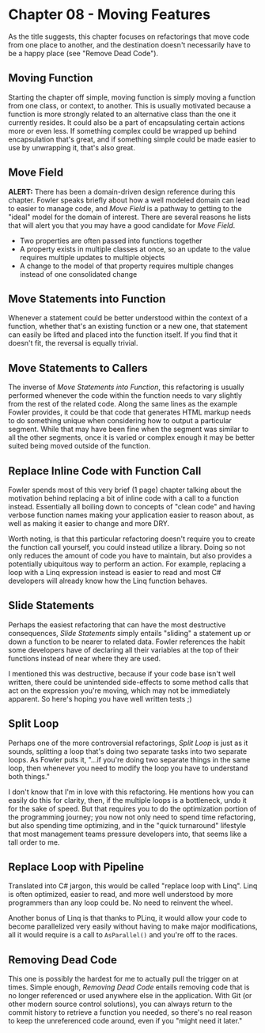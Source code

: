 # Chapter 08 - Moving Features

As the title suggests, this chapter focuses on refactorings that move code from one place to another, and the destination doesn't necessarily have to be a happy place (see "Remove Dead Code").

## Moving Function

Starting the chapter off simple, moving function is simply moving a function from one class, or context, to another. This is usually motivated because a function is more strongly related to an alternative class than the one it currently resides. It could also be a part of encapsulating certain actions more or even less. If something complex could be wrapped up behind encapsulation that's great, and if something simple could be made easier to use by unwrapping it, that's also great.

## Move Field

**ALERT:** There has been a domain-driven design reference during this chapter. Fowler speaks briefly about how a well modeled domain can lead to easier to manage code, and _Move Field_ is a pathway to getting to the "ideal" model for the domain of interest. There are several reasons he lists that will alert you that you may have a good candidate for _Move Field_.

- Two properties are often passed into functions together
- A property exists in multiple classes at once, so an update to the value requires multiple updates to multiple objects
- A change to the model of that property requires multiple changes instead of one consolidated change

## Move Statements into Function

Whenever a statement could be better understood within the context of a function, whether that's an existing function or a new one, that statement can easily be lifted and placed into the function itself. If you find that it doesn't fit, the reversal is equally trivial.

## Move Statements to Callers

The inverse of _Move Statements into Function_, this refactoring is usually performed whenever the code within the function needs to vary slightly from the rest of the related code. Along the same lines as the example Fowler provides, it could be that code that generates HTML markup needs to do something unique when considering how to output a particular segment. While that may have been fine when the segment was similar to all the other segments, once it is varied or complex enough it may be better suited being moved outside of the function.

## Replace Inline Code with Function Call

Fowler spends most of this very brief (1 page) chapter talking about the motivation behind replacing a bit of inline code with a call to a function instead. Essentially all boiling down to concepts of "clean code" and having verbose function names making your application easier to reason about, as well as making it easier to change and more DRY.

Worth noting, is that this particular refactoring doesn't require you to create the function call yourself, you could instead utilize a library. Doing so not only reduces the amount of code you have to maintain, but also provides a potentially ubiquitous way to perform an action. For example, replacing a loop with a Linq expression instead is easier to read and most C# developers will already know how the Linq function behaves.

## Slide Statements

Perhaps the easiest refactoring that can have the most destructive consequences, _Slide Statements_ simply entails "sliding" a statement up or down a function to be nearer to related data. Fowler references the habit some developers have of declaring all their variables at the top of their functions instead of near where they are used.

I mentioned this was destructive, because if your code base isn't well written, there could be unintended side-effects to some method calls that act on the expression you're moving, which may not be immediately apparent. So here's hoping you have well written tests ;)

## Split Loop

Perhaps one of the more controversial refactorings, _Split Loop_ is just as it sounds, splitting a loop that's doing two separate tasks into two separate loops. As Fowler puts it, "...if you're doing two separate things in the same loop, then whenever you need to modify the loop you have to understand both things."

I don't know that I'm in love with this refactoring. He mentions how you can easily do this for clarity, then, if the multiple loops is a bottleneck, undo it for the sake of speed. But that requires you to do the optimization portion of the programming journey; you now not only need to spend time refactoring, but also spending time optimizing, and in the "quick turnaround" lifestyle that most management teams pressure developers into, that seems like a tall order to me.

## Replace Loop with Pipeline

Translated into C# jargon, this would be called "replace loop with Linq". Linq is often optimized, easier to read, and more well understood by more programmers than any loop could be. No need to reinvent the wheel.

Another bonus of Linq is that thanks to PLinq, it would allow your code to become parallelized very easily without having to make major modifications, all it would require is a call to `AsParallel()` and you're off to the races.

## Removing Dead Code

This one is possibly the hardest for me to actually pull the trigger on at times. Simple enough, _Removing Dead Code_ entails removing code that is no longer referenced or used anywhere else in the application. With Git (or other modern source control solutions), you can always return to the commit history to retrieve a function you needed, so there's no real reason to keep the unreferenced code around, even if you "might need it later."
 
